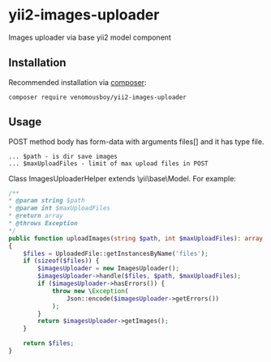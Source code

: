 # yii2-images-uploader
Images uploader via base yii2 model component

## Installation

Recommended installation via [composer](http://getcomposer.org/download/):

```
composer require venomousboy/yii2-images-uploader
```

## Usage

POST method body has form-data with arguments files[] and it has type file.

```
... $path - is dir save images
... $maxUploadFiles - limit of max upload files in POST
```

Class ImagesUploaderHelper extends \yii\base\Model. For example:
 
```php
/**
* @param string $path
* @param int $maxUploadFiles
* @return array 
* @throws Exception
*/
public function uploadImages(string $path, int $maxUploadFiles): array
{
    $files = UploadedFile::getInstancesByName('files');
    if (sizeof($files)) {
        $imagesUploader = new ImagesUploader();
        $imagesUploader->handle($files, $path, $maxUploadFiles);
        if ($imagesUploader->hasErrors()) {
            throw new \Exception(
                Json::encode($imagesUploader->getErrors())
            );
        }
        return $imagesUploader->getImages();
    }

    return $files;
}
```
